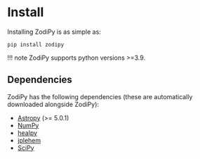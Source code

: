 # Install

Installing ZodiPy is as simple as:

```
pip install zodipy
```

!!! note
    ZodiPy supports python versions >=3.9.

## Dependencies
ZodiPy has the following dependencies (these are automatically downloaded alongside ZodiPy):

- [Astropy](https://www.astropy.org) (>= 5.0.1)
- [NumPy](https://numpy.org)
- [healpy](https://healpy.readthedocs.io/en/latest/)
- [jplehem](https://pypi.org/project/jplephem/)
- [SciPy](https://scipy.org/)
